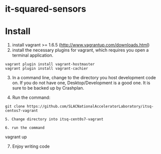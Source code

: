 it-squared-sensors
========================


Install
=======
1. install vagrant >= 1.6.5 (http://www.vagrantup.com/downloads.html) 
2. install the necessary plugins for vagrant, which requires you open a terminal application.

```
vagrant plugin install vagrant-hostmaster
vagrant plugin install vagrant-cachier

```
3. In a command line, change to the directory you host development code on.
If you do not have one, Desktop/Development is a good one.  It is sure to be backed up by Crashplan.

4. Run the command:
```
git clone https://github.com/SLACNationalAcceleratorLaboratory/itsq-centos7-vagrant

5. Change directory into itsq-cent0s7-vagrant

6. run the command
```
vagrant up

7. Enjoy writing code

